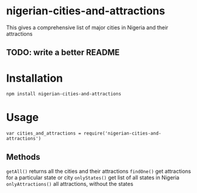 # nigerian-cities-and-attractions
This gives a comprehensive list of major cities in Nigeria and their attractions
## TODO: write a better README
# Installation
`npm install nigerian-cities-and-attractions`
# Usage
`var cities_and_attractions = require('nigerian-cities-and-attractions')`
## Methods
`getAll()` returns all the cities and their attractions
`findOne()` get attractions for a particular state or city
`onlyStates()` get list of all states in Nigeria
`onlyAttractions()` all attractions, without the states